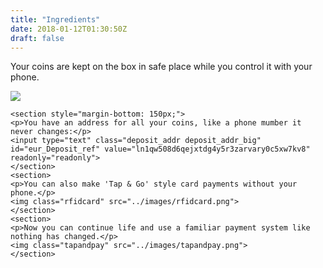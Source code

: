 ```yaml
---
title: "Ingredients"
date: 2018-01-12T01:30:50Z
draft: false
---
```


<div class="content">
    <section>
    <p>Your coins are kept on the box in safe place while you control it with your phone.</p>
    <img class="cryptoboxsend" src="../images/cryptoboxsend.png">
    </section>
    
    <section style="margin-bottom: 150px;">
    <p>You have an address for all your coins, like a phone mumber it never changes:</p>
    <input type="text" class="deposit_addr deposit_addr_big" id="eur_Deposit_ref" value="ln1qw508d6qejxtdg4y5r3zarvary0c5xw7kv8" readonly="readonly">
    </section>
    <section>
    <p>You can also make 'Tap & Go' style card payments without your phone.</p>
    <img class="rfidcard" src="../images/rfidcard.png">
    </section>
    <section>
    <p>Now you can continue life and use a familiar payment system like nothing has changed.</p>
    <img class="tapandpay" src="../images/tapandpay.png">
    </section>
</div>
